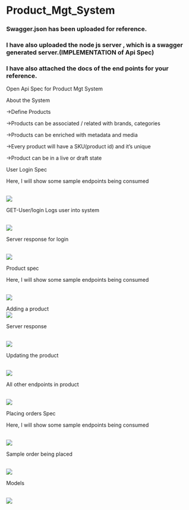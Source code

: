 # Product_Mgt_System

### Swagger.json has been uploaded for reference.

### I have also uploaded the node js server , which is a swagger generated server.(IMPLEMENTATION of Api Spec)

### I have also attached the docs of the end points for your reference.

Open Api Spec for Product Mgt System

About the System

->Define Products

->Products can be associated / related with brands, categories

->Products can be enriched with metadata and media

->Every product will have a SKU(product id) and it’s unique

->Product can be in a live or draft state


User Login Spec

Here, I will show some sample endpoints being consumed


<br>
<img src="https://github.com/SandeepKiran0022/Product_Mgt_System/blob/master/screenshot/user_login.PNG">
</br>

GET-User/login  Logs user into system

<br>
<img src="https://github.com/SandeepKiran0022/Product_Mgt_System/blob/master/screenshot/2.PNG">
</br>

Server response for login


<br>
<img src="https://github.com/SandeepKiran0022/Product_Mgt_System/blob/master/screenshot/3.PNG">
</br>

Product spec

Here, I will show some sample endpoints being consumed

<br>
<img src="https://github.com/SandeepKiran0022/Product_Mgt_System/blob/master/screenshot/4.PNG">
</br>


Adding a product
<br>
<img src="https://github.com/SandeepKiran0022/Product_Mgt_System/blob/master/screenshot/5-add.PNG">
</br>


Server response

<br>
<img src="https://github.com/SandeepKiran0022/Product_Mgt_System/blob/master/screenshot/6-sample-response.PNG">
</br>


Updating the product

<br>
<img src="https://github.com/SandeepKiran0022/Product_Mgt_System/blob/master/screenshot/7-updating the product.PNG">
</br>


All other endpoints in product

<br>
<img src="https://github.com/SandeepKiran0022/Product_Mgt_System/blob/master/screenshot/others.PNG">
</br>


Placing orders Spec


Here, I will show some sample endpoints being consumed


<br>
<img src="https://github.com/SandeepKiran0022/Product_Mgt_System/blob/master/screenshot/placing_orders.PNG">
</br>

Sample order being placed

<br>
<img src="https://github.com/SandeepKiran0022/Product_Mgt_System/blob/master/screenshot/9.PNG">
</br>


Models

<br>
<img src="https://github.com/SandeepKiran0022/Product_Mgt_System/blob/master/screenshot/models.PNG">
</br>
